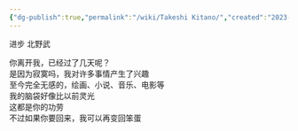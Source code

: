 ```yaml
---
{"dg-publish":true,"permalink":"/wiki/Takeshi Kitano/","created":"2023-05-20T22:29:15.916+08:00","updated":"2023-05-21T00:05:25.500+08:00"}
---
```



进步 北野武

你离开我，已经过了几天呢？  
是因为寂寞吗，我对许多事情产生了兴趣  
至今完全无感的，绘画、小说、音乐、电影等  
我的脑袋好像比以前灵光  
这都是你的功劳  
不过如果你要回来，我可以再变回笨蛋